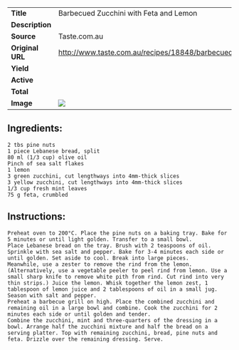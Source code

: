 | | |
| ----------- | ----------- |
| **Title** | Barbecued Zucchini with Feta and Lemon |
| **Description** |  |
| **Source** | Taste.com.au |
| **Original URL** | http://www.taste.com.au/recipes/18848/barbecued+zucchini+with+feta+and+lemon |
| **Yield** |  |
| **Active** |  |
| **Total** |  |
| **Image** | ![](https://cdn2.pepperplate.com/recipes/4269430.jpg) |

## Ingredients:
	2 tbs pine nuts
	1 piece Lebanese bread, split
	80 ml (1/3 cup) olive oil
	Pinch of sea salt flakes
	1 lemon
	3 green zucchini, cut lengthways into 4mm-thick slices
	3 yellow zucchini, cut lengthways into 4mm-thick slices
	1/3 cup fresh mint leaves
	75 g feta, crumbled

## Instructions:
	Preheat oven to 200°C. Place the pine nuts on a baking tray. Bake for 5 minutes or until light golden. Transfer to a small bowl.
	Place Lebanese bread on the tray. Brush with 2 teaspoons of oil. Sprinkle with sea salt and pepper. Bake for 3-4 minutes each side or until golden. Set aside to cool. Break into large pieces.
	Meanwhile, use a zester to remove the rind from the lemon. (Alternatively, use a vegetable peeler to peel rind from lemon. Use a small sharp knife to remove white pith from rind. Cut rind into very thin strips.) Juice the lemon. Whisk together the lemon zest, 1 tablespoon of lemon juice and 2 tablespoons of oil in a small jug. Season with salt and pepper.
	Preheat a barbecue grill on high. Place the combined zucchini and remaining oil in a large bowl and combine. Cook the zucchini for 2 minutes each side or until golden and tender.
	Combine the zucchini, mint and three-quarters of the dressing in a bowl. Arrange half the zucchini mixture and half the bread on a serving platter. Top with remaining zucchini, bread, pine nuts and feta. Drizzle over the remaining dressing. Serve.

